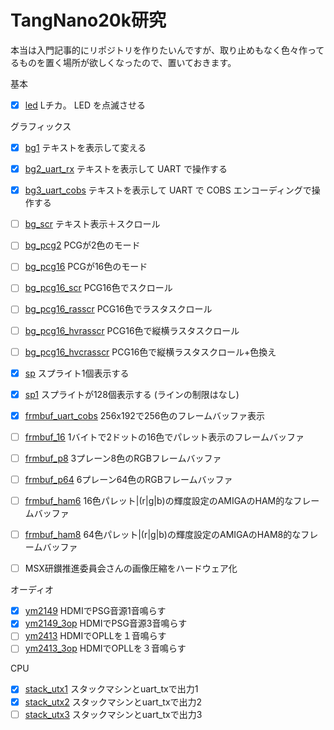 # TangNano20k研究

本当は入門記事的にリポジトリを作りたいんですが、取り止めもなく色々作ってるものを置く場所が欲しくなったので、置いておきます。

基本

- [x] [led](led) Lチカ。 LED を点滅させる

グラフィックス

- [x] [bg1](bg1) テキストを表示して変える
- [x] [bg2_uart_rx](bg2_uart_rx) テキストを表示して UART で操作する
- [x] [bg3_uart_cobs](bg3_uart_cobs) テキストを表示して UART で COBS エンコーディングで操作する
- [ ] [bg_scr](bg4) テキスト表示＋スクロール
- [ ] [bg_pcg2](bg5_pcg2) PCGが2色のモード
- [ ] [bg_pcg16](bg5_pcg16) PCGが16色のモード
- [ ] [bg_pcg16_scr](bg_pcg16_scr) PCG16色でスクロール
- [ ] [bg_pcg16_rasscr](bg_pcg16_rasscr) PCG16色でラスタスクロール
- [ ] [bg_pcg16_hvrasscr](bg_pcg16_hvrasscr) PCG16色で縦横ラスタスクロール
- [ ] [bg_pcg16_hvcrasscr](bg_pcg16_hvcrasscr) PCG16色で縦横ラスタスクロール+色換え

- [x] [sp](sp) スプライト1個表示する
- [x] [sp1](sp1) スプライトが128個表示する (ラインの制限はなし)
- [x] [frmbuf_uart_cobs](frmbuf_uart_cobs) 256x192で256色のフレームバッファ表示
- [ ] [frmbuf_16](frmbuf_16) 1バイトで2ドットの16色でパレット表示のフレームバッファ
- [ ] [frmbuf_p8](frmbuf_p8) 3プレーン8色のRGBフレームバッファ
- [ ] [frmbuf_p64](frmbuf_p64) 6プレーン64色のRGBフレームバッファ
- [ ] [frmbuf_ham6](frmbuf_ham6) 16色パレット|(r|g|b)の輝度設定のAMIGAのHAM的なフレームバッファ
- [ ] [frmbuf_ham8](frmbuf_ham8) 64色パレット|(r|g|b)の輝度設定のAMIGAのHAM8的なフレームバッファ
- [ ] MSX研鑚推進委員会さんの画像圧縮をハードウェア化

オーディオ

- [x] [ym2149](ym2149) HDMIでPSG音源1音鳴らす
- [x] [ym2149_3op](ym2149_3op) HDMIでPSG音源3音鳴らす
- [ ] [ym2413](ym2413) HDMIでOPLLを１音鳴らす
- [ ] [ym2413_3op](ym2413_3op) HDMIでOPLLを３音鳴らす

CPU

- [x] [stack_utx1](stack_utx1) スタックマシンとuart_txで出力1
- [x] [stack_utx2](stack_utx2) スタックマシンとuart_txで出力2
- [ ] [stack_utx3](stack_utx3) スタックマシンとuart_txで出力3
